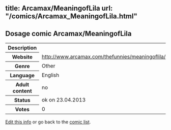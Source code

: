 title: Arcamax/MeaningofLila
url: "/comics/Arcamax_MeaningofLila.html"
---
Dosage comic Arcamax/MeaningofLila
-----------------------------------------

<table class="comicinfo">
<tr>
<th>Description</th><td></td>
</tr>
<tr>
<th>Website</th><td><a href="http://www.arcamax.com/thefunnies/meaningoflila/">http://www.arcamax.com/thefunnies/meaningoflila/</a></td>
</tr>
<tr>
<th>Genre</th><td>Other</td>
</tr>
<tr>
<th>Language</th><td>English</td>
</tr>
<tr>
<th>Adult content</th><td>no</td>
</tr>
<tr>
<th>Status</th><td>ok on 23.04.2013</td>
</tr>
<tr>
<th>Votes</th><td>0</div></td>
</tr>
</table>

[Edit this info](/comics/Arcamax_MeaningofLila_edit.html) or go back to the [comic list](../comic-index.html).
